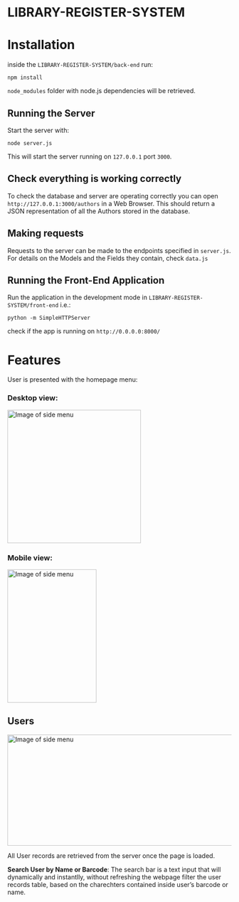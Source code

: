 # LIBRARY-REGISTER-SYSTEM

# Installation

inside the `LIBRARY-REGISTER-SYSTEM/back-end` run:

```
npm install
```
`node_modules` folder with node.js dependencies will be retrieved.

## Running the Server

Start the server with:

```
node server.js
```

This will start the server running on `127.0.0.1` port `3000`.

## Check everything is working correctly

To check the database and server are operating correctly you can open `http://127.0.0.1:3000/authors` in a Web Browser. This should return a JSON representation of all the Authors stored in the database.


## Making requests

Requests to the server can be made to the endpoints specified in `server.js`. For details on the Models and the Fields they contain, check `data.js`

## Running the Front-End Application

Run the application in the development mode in `LIBRARY-REGISTER-SYSTEM/front-end` i.e.:

`python -m SimpleHTTPServer`

check if the app is running on `http://0.0.0.0:8000/`

# Features

User is presented with the homepage menu:

### Desktop view:
<img src="https://i.imgur.com/51JbHLx.png" alt="Image of side menu" width="300"/>

### Mobile view:
<img src="https://i.imgur.com/njiGS11.png" alt="Image of side menu" width="200" height="300"/>

## Users
<img src="https://i.imgur.com/EtypRMQ.png" alt="Image of side menu" width="600" height="250"/>

All User records are retrieved from the server once the page is loaded.

<b>Search User by Name or Barcode</b>: The search bar is a text input that will dynamically and instantlly,
without refreshing the webpage filter the user records table, based on the charechters contained inside user’s barcode or name.



